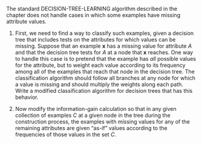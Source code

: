 

The standard DECISION-TREE-LEARNING algorithm described in the
chapter does not handle cases in which some examples have missing
attribute values.<br>

1.  First, we need to find a way to classify such examples, given a
    decision tree that includes tests on the attributes for which values
    can be missing. Suppose that an example $\textbf{x}$ has a missing value for
    attribute $A$ and that the decision tree tests for $A$ at a node
    that $\textbf{x}$ reaches. One way to handle this case is to pretend that
    the example has <i>all</i> possible values for the
    attribute, but to weight each value according to its frequency among
    all of the examples that reach that node in the decision tree. The
    classification algorithm should follow all branches at any node for
    which a value is missing and should multiply the weights along each
    path. Write a modified classification algorithm for decision trees
    that has this behavior.<br>

2.  Now modify the information-gain calculation so that in any given
    collection of examples $C$ at a given node in the tree during the
    construction process, the examples with missing values for any of
    the remaining attributes are given “as-if” values according to the
    frequencies of those values in the set $C$.<br>
